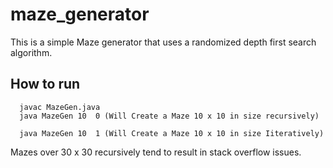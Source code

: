 # maze_generator

This is a simple Maze generator that uses a randomized depth first search algorithm.

## How to run

```
  javac MazeGen.java
  java MazeGen 10  0 (Will Create a Maze 10 x 10 in size recursively)

  java MazeGen 10  1 (Will Create a Maze 10 x 10 in size Iiteratively) 
```

Mazes over 30 x 30 recursively tend to result in stack overflow issues.
